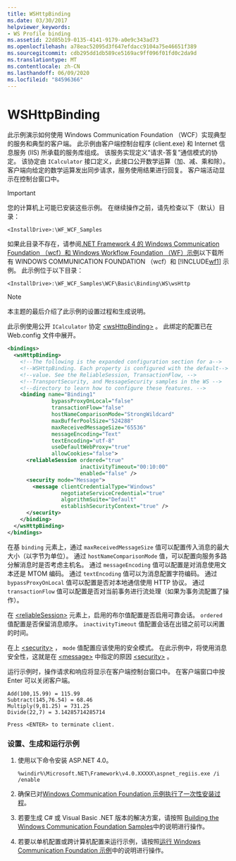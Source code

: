 ```yaml
---
title: WSHttpBinding
ms.date: 03/30/2017
helpviewer_keywords:
- WS Profile binding
ms.assetid: 22d85b19-0135-4141-9179-a0e9c343ad73
ms.openlocfilehash: a78eac52095d3f647efdacc9104a75e46651f389
ms.sourcegitcommit: cdb295dd1db589ce5169ac9ff096f01fd0c2da9d
ms.translationtype: MT
ms.contentlocale: zh-CN
ms.lasthandoff: 06/09/2020
ms.locfileid: "84596366"
---
```

# <a name="wshttpbinding"></a>WSHttpBinding
此示例演示如何使用 Windows Communication Foundation （WCF）实现典型的服务和典型的客户端。 此示例由客户端控制台程序 (client.exe) 和 Internet 信息服务 (IIS) 所承载的服务库组成。 该服务实现定义“请求-答复”通信模式的协定。 该协定由 `ICalculator` 接口定义，此接口公开数学运算（加、减、乘和除）。 客户端向给定的数学运算发出同步请求，服务使用结果进行回复。 客户端活动显示在控制台窗口中。  
  
> [!IMPORTANT]
> 您的计算机上可能已安装这些示例。 在继续操作之前，请先检查以下（默认）目录：  
>
> `<InstallDrive>:\WF_WCF_Samples`  
>
> 如果此目录不存在，请参阅[.NET Framework 4 的 Windows Communication Foundation （wcf）和 Windows Workflow Foundation （WF）示例](https://www.microsoft.com/download/details.aspx?id=21459)以下载所有 WINDOWS COMMUNICATION FOUNDATION （wcf）和 [!INCLUDE[wf1](../../../../includes/wf1-md.md)] 示例。 此示例位于以下目录：  
>
> `<InstallDrive>:\WF_WCF_Samples\WCF\Basic\Binding\WS\wsHttp`  
  
> [!NOTE]
> 本主题的最后介绍了此示例的设置过程和生成说明。  
  
 此示例使用公开 `ICalculator` 协定 [\<wsHttpBinding>](../../configure-apps/file-schema/wcf/wshttpbinding.md) 。 此绑定的配置已在 Web.config 文件中展开。  
  
```xml
<bindings>  
  <wsHttpBinding>  
    <!--The following is the expanded configuration section for a-->  
    <!--WSHttpBinding. Each property is configured with the default-->
    <!--value. See the ReliableSession, TransactionFlow, -->  
    <!--TransportSecurity, and MessageSecurity samples in the WS -->  
    <!--directory to learn how to configure these features. -->  
    <binding name="Binding1"  
              bypassProxyOnLocal="false"
              transactionFlow="false"
              hostNameComparisonMode="StrongWildcard"  
              maxBufferPoolSize="524288"
              maxReceivedMessageSize="65536"  
              messageEncoding="Text"
              textEncoding="utf-8"
              useDefaultWebProxy="true"  
              allowCookies="false">  
      <reliableSession ordered="true"
                       inactivityTimeout="00:10:00"  
                       enabled="false" />  
      <security mode="Message">  
        <message clientCredentialType="Windows"
                 negotiateServiceCredential="true"  
                 algorithmSuite="Default"
                 establishSecurityContext="true" />  
      </security>  
    </binding>  
  </wsHttpBinding>  
</bindings>  
```  
  
 在基 `binding` 元素上，通过 `maxReceivedMessageSize` 值可以配置传入消息的最大大小（以字节为单位）。 通过 `hostNameComparisonMode` 值，可以配置向服务多路分解消息时是否考虑主机名。 通过 `messageEncoding` 值可以配置是对消息使用文本还是 MTOM 编码。 通过 `textEncoding` 值可以为消息配置字符编码。 通过 `bypassProxyOnLocal` 值可以配置是否对本地通信使用 HTTP 协议。 通过 `transactionFlow` 值可以配置是否对当前事务进行流处理（如果为事务流配置了操作）。  
  
 在 [\<reliableSession>](../../configure-apps/file-schema/wcf/reliablesession.md) 元素上，启用的布尔值配置是否启用可靠会话。 `ordered` 值配置是否保留消息顺序。 `inactivityTimeout` 值配置会话在出错之前可以闲置的时间。  
  
 在上 [\<security>](../../configure-apps/file-schema/wcf/security-of-wshttpbinding.md) ， `mode` 值配置应该使用的安全模式。 在此示例中，将使用消息安全性，这就是在 [\<message>](../../configure-apps/file-schema/wcf/message-of-wshttpbinding.md) 中指定的原因 [\<security>](../../configure-apps/file-schema/wcf/security-of-wshttpbinding.md) 。  
  
 运行示例时，操作请求和响应将显示在客户端控制台窗口中。 在客户端窗口中按 Enter 可以关闭客户端。  
  
```console  
Add(100,15.99) = 115.99  
Subtract(145,76.54) = 68.46  
Multiply(9,81.25) = 731.25  
Divide(22,7) = 3.14285714285714  
  
Press <ENTER> to terminate client.  
```  
  
### <a name="to-set-up-build-and-run-the-sample"></a>设置、生成和运行示例  
  
1. 使用以下命令安装 ASP.NET 4.0。  
  
    ```console
    %windir%\Microsoft.NET\Framework\v4.0.XXXXX\aspnet_regiis.exe /i /enable  
    ```  
  
2. 确保已对[Windows Communication Foundation 示例执行了一次性安装过程](one-time-setup-procedure-for-the-wcf-samples.md)。  
  
3. 若要生成 C# 或 Visual Basic .NET 版本的解决方案，请按照 [Building the Windows Communication Foundation Samples](building-the-samples.md)中的说明进行操作。  
  
4. 若要以单机配置或跨计算机配置来运行示例，请按照[运行 Windows Communication Foundation 示例](running-the-samples.md)中的说明进行操作。  

